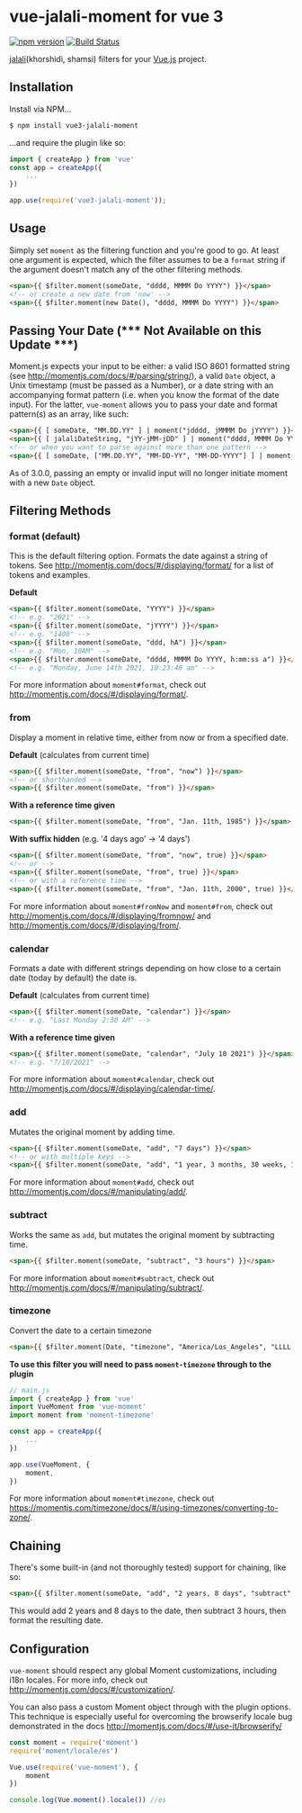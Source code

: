 # vue-jalali-moment for vue 3 
[![npm version](https://badge.fury.io/js/vue-jalali-moment.svg)](https://badge.fury.io/js/vue-moment) [![Build Status](https://travis-ci.org/brockpetrie/vue-moment.svg?branch=master)](https://travis-ci.org/fingerpich/vue-jalali-moment)

[jalali](https://github.com/fingerpich/jalali-moment)(khorshidi, shamsi) filters for your [Vue.js](http://vuejs.org/) project.

## Installation

Install via NPM...

```sh
$ npm install vue3-jalali-moment
```

...and require the plugin like so:

```js
import { createApp } from 'vue'
const app = createApp({
    ...
})

app.use(require('vue3-jalali-moment'));
```

## Usage

Simply set `moment` as the filtering function and you're good to go. At least one argument is expected, which the filter assumes to be a `format` string if the argument doesn't match any of the other filtering methods.

```html
<span>{{ $filter.moment(someDate, "dddd, MMMM Do YYYY") }}</span>
<!-- or create a new date from 'now' -->
<span>{{ $filter.moment(new Date(), "dddd, MMMM Do YYYY") }}</span>

```

## Passing Your Date (*** Not Available on this Update ***)

Moment.js expects your input to be either: a valid ISO 8601 formatted string (see <http://momentjs.com/docs/#/parsing/string/>), a valid `Date` object, a Unix timestamp (must be passed as a Number), or a date string with an accompanying format pattern (i.e. when you know the format of the date input). For the latter, `vue-moment` allows you to pass your date and format pattern(s) as an array, like such:

```html
<span>{{ [ someDate, "MM.DD.YY" ] | moment("jdddd, jMMMM Do jYYYY") }}</span>
<span>{{ [ jalaliDateString, "jYY-jMM-jDD" ] | moment("dddd, MMMM Do YYYY") }}</span>
<!-- or when you want to parse against more than one pattern -->
<span>{{ [ someDate, ["MM.DD.YY", "MM-DD-YY", "MM-DD-YYYY"] ] | moment("dddd, MMMM Do YYYY") }}</span>
```

As of 3.0.0, passing an empty or invalid input will no longer initiate moment with a new `Date` object.

## Filtering Methods

### format (default)

This is the default filtering option. Formats the date against a string of tokens. See <http://momentjs.com/docs/#/displaying/format/> for a list of tokens and examples.

**Default**

```html
<span>{{ $filter.moment(someDate, "YYYY") }}</span>
<!-- e.g. "2021" -->
<span>{{ $filter.moment(someDate, "jYYYY") }}</span>
<!-- e.g. "1400" -->
<span>{{ $filter.moment(someDate, "ddd, hA") }}</span>
<!-- e.g. "Mon, 10AM" -->
<span>{{ $filter.moment(someDate, "dddd, MMMM Do YYYY, h:mm:ss a") }}</span>
<!-- e.g. "Monday, June 14th 2021, 10:23:48 am" -->
```

For more information about `moment#format`, check out <http://momentjs.com/docs/#/displaying/format/>.


### from

Display a moment in relative time, either from now or from a specified date.

**Default** (calculates from current time)

```html
<span>{{ $filter.moment(someDate, "from", "now") }}</span>
<!-- or shorthanded -->
<span>{{ $filter.moment(someDate, "from") }}</span>
```

**With a reference time given**

```html
<span>{{ $filter.moment(someDate, "from", "Jan. 11th, 1985") }}</span>
```

**With suffix hidden** (e.g. '4 days ago' -> '4 days')

```html
<span>{{ $filter.moment(someDate, "from", "now", true) }}</span>
<!-- or -->
<span>{{ $filter.moment(someDate, "from", true) }}</span>
<!-- or with a reference time -->
<span>{{ $filter.moment(someDate, "from", "Jan. 11th, 2000", true) }}</span>
```

For more information about `moment#fromNow` and `moment#from`, check out <http://momentjs.com/docs/#/displaying/fromnow/> and <http://momentjs.com/docs/#/displaying/from/>.


### calendar

Formats a date with different strings depending on how close to a certain date (today by default) the date is.

**Default** (calculates from current time)

```html
<span>{{ $filter.moment(someDate, "calendar") }}</span>
<!-- e.g. "Last Monday 2:30 AM" -->
```

**With a reference time given**

```html
<span>{{ $filter.moment(someDate, "calendar", "July 10 2021") }}</span>
<!-- e.g. "7/10/2021" -->
```

For more information about `moment#calendar`, check out <http://momentjs.com/docs/#/displaying/calendar-time/>.


### add

Mutates the original moment by adding time.

```html
<span>{{ $filter.moment(someDate, "add", "7 days") }}</span>
<!-- or with multiple keys -->
<span>{{ $filter.moment(someDate, "add", "1 year, 3 months, 30 weeks, 10 days") }}</span>
```

For more information about `moment#add`, check out <http://momentjs.com/docs/#/manipulating/add/>.


### subtract

Works the same as `add`, but mutates the original moment by subtracting time.

```html
<span>{{ $filter.moment(someDate, "subtract", "3 hours") }}</span>
```

For more information about `moment#subtract`, check out <http://momentjs.com/docs/#/manipulating/subtract/>.

### timezone

Convert the date to a certain timezone

```html
<span>{{ $filter.moment(Date, "timezone", "America/Los_Angeles", "LLLL ss")}}</span>
```

**To use this filter you will need to pass `moment-timezone` through to the plugin**

```js
// main.js
import { createApp } from 'vue'
import VueMoment from 'vue-moment'
import moment from 'moment-timezone'

const app = createApp({
    ...
})

app.use(VueMoment, {
    moment,
})
```

For more information about `moment#timezone`, check out <https://momentjs.com/timezone/docs/#/using-timezones/converting-to-zone/>.


## Chaining

There's some built-in (and not thoroughly tested) support for chaining, like so:

```html
<span>{{ $filter.moment(someDate, "add", "2 years, 8 days", "subtract", "3 hours", "ddd, hA") }}</span>
```

This would add 2 years and 8 days to the date, then subtract 3 hours, then format the resulting date.


## Configuration

`vue-moment` should respect any global Moment customizations, including i18n locales. For more info, check out <http://momentjs.com/docs/#/customization/>.

You can also pass a custom Moment object through with the plugin options. This technique is especially useful for overcoming the browserify locale bug demonstrated in the docs <http://momentjs.com/docs/#/use-it/browserify/>

```js
const moment = require('moment')
require('moment/locale/es')

Vue.use(require('vue-moment'), {
    moment
})

console.log(Vue.moment().locale()) //es
```
